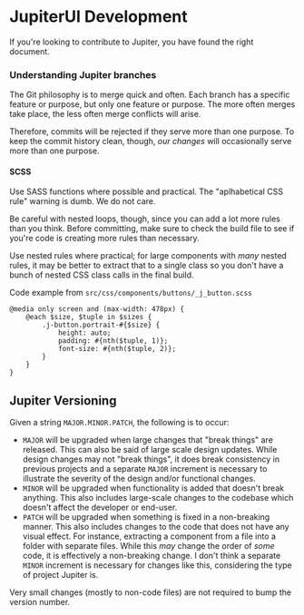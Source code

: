 # JupiterUI Development

If you're looking to contribute to Jupiter, you have found the right document.

### Understanding Jupiter branches

The Git philosophy is to merge quick and often. Each branch has a specific feature or purpose, but only one feature or purpose. The more often merges take place, the less often merge conflicts will arise.

Therefore, commits will be rejected if they serve more than one purpose. To keep the commit history clean, though, _our changes_ will occasionally serve more than one purpose.

#### SCSS

Use SASS functions where possible and practical. The "aplhabetical CSS rule" warning is dumb. We do not care.

Be careful with nested loops, though, since you can add a lot more rules than you think. Before committing, make sure to check the build file to see if you're code is creating more rules than necessary.

Use nested rules where practical; for large components with _many_ nested rules, it may be better to extract that to a single class so you don't have a bunch of nested CSS class calls in the final build.

Code example from `src/css/components/buttons/_j_button.scss`

```
@media only screen and (max-width: 478px) {
	@each $size, $tuple in $sizes {
		.j-button.portrait-#{$size} {
			height: auto;
			padding: #{nth($tuple, 1)};
			font-size: #{nth($tuple, 2)};
		}
	}
}
```

## Jupiter Versioning

Given a string `MAJOR.MINOR.PATCH`, the following is to occur:

- `MAJOR` will be upgraded when large changes that "break things" are released. This can also be said of large scale design updates. While design changes may not "break things", it does break consistency in previous projects and a separate `MAJOR` increment is necessary to illustrate the severity of the design and/or functional changes.
- `MINOR` will be upgraded when functionality is added that doesn't break anything. This also includes large-scale changes to the codebase which doesn't affect the developer or end-user.
- `PATCH` will be upgraded when something is fixed in a non-breaking manner. This also includes changes to the code that does not have any visual effect. For instance, extracting a component from a file into a folder with separate files. While this _may_ change the order of _some_ code, it is effectively a non-breaking change. I don't think a separate `MINOR` increment is necessary for changes like this, considering the type of project Jupiter is.

Very small changes (mostly to non-code files) are not required to bump the version number.